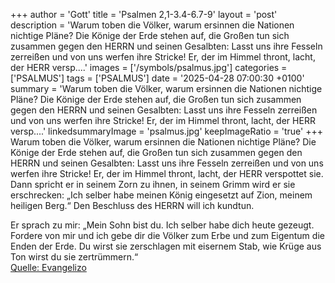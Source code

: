 +++
author = 'Gott'
title = 'Psalmen 2,1-3.4-6.7-9'
layout = 'post'
description = 'Warum toben die Völker, warum ersinnen die Nationen nichtige Pläne? Die Könige der Erde stehen auf, die Großen tun sich zusammen gegen den HERRN und seinen Gesalbten: Lasst uns ihre Fesseln zerreißen und von uns werfen ihre Stricke! Er, der im Himmel thront, lacht, der HERR versp....'
images = ['/symbols/psalmus.jpg']
categories = ['PSALMUS']
tags = ['PSALMUS']
date = '2025-04-28 07:00:30 +0100'
summary = 'Warum toben die Völker, warum ersinnen die Nationen nichtige Pläne? Die Könige der Erde stehen auf, die Großen tun sich zusammen gegen den HERRN und seinen Gesalbten: Lasst uns ihre Fesseln zerreißen und von uns werfen ihre Stricke! Er, der im Himmel thront, lacht, der HERR versp....'
linkedsummaryImage = 'psalmus.jpg'
keepImageRatio = 'true'
+++
Warum toben die Völker, warum ersinnen die Nationen nichtige Pläne?
Die Könige der Erde stehen auf, die Großen tun sich zusammen gegen den HERRN und seinen Gesalbten:
Lasst uns ihre Fesseln zerreißen und von uns werfen ihre Stricke!
Er, der im Himmel thront, lacht, der HERR verspottet sie.<!--more-->
Dann spricht er in seinem Zorn zu ihnen, in seinem Grimm wird er sie erschrecken:
„Ich selber habe meinen König eingesetzt auf Zion, meinem heiligen Berg.“
Den Beschluss des HERRN will ich kundtun. 

Er sprach zu mir: „Mein Sohn bist du. 
Ich selber habe dich heute gezeugt.
Fordere von mir und ich gebe dir die Völker zum Erbe 
und zum Eigentum die Enden der Erde.
Du wirst sie zerschlagen mit eisernem Stab, 
wie Krüge aus Ton wirst du sie zertrümmern.“<br> [Quelle: Evangelizo](https://evangeliumtagfuertag.org/DE/gospel)